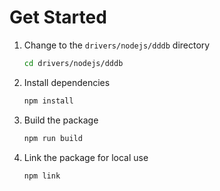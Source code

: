 # Get Started

1. Change to the `drivers/nodejs/dddb` directory

    ```bash
    cd drivers/nodejs/dddb
    ```

2. Install dependencies

    ```bash
    npm install
    ```

3. Build the package
    ```bash
    npm run build
    ```

4. Link the package for local use

    ```bash
    npm link
    ```